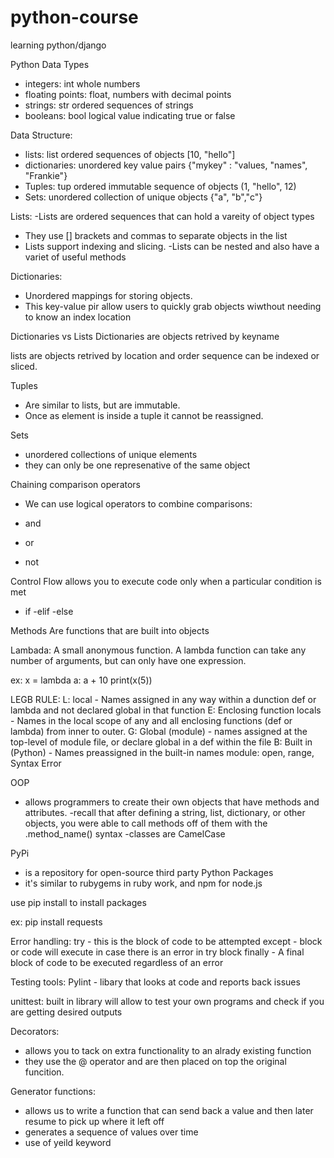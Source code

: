 # python-course
learning python/django

Python Data Types

- integers: int whole numbers
- floating points: float, numbers with decimal points
- strings: str ordered sequences of strings
- booleans: bool logical value indicating true or false

Data Structure:  
- lists: list ordered sequences of objects [10, "hello"]
- dictionaries: unordered key value pairs {"mykey" : "values, "names", "Frankie"}
- Tuples: tup ordered immutable sequence of objects (1, "hello", 12)
- Sets: unordered collection of unique objects {"a", "b","c"}


Lists:
-Lists are ordered sequences that can hold a vareity of object types 
- They use [] brackets and commas to separate objects in the list
- Lists support indexing and slicing. 
-Lists can be nested and also have a variet of useful methods

Dictionaries:
- Unordered mappings for storing objects.
- This key-value pir allow users to quickly grab objects wiwthout needing to know an index location

Dictionaries vs Lists
Dictionaries are objects retrived by keyname

lists are objects retrived by location and order sequence can be indexed or sliced.

Tuples
- Are similar to lists, but are immutable.
- Once as element is inside a tuple it cannot be reassigned.

Sets
- unordered collections of unique elements
- they can only be one represenative of the same object

Chaining comparison operators
- We can use logical operators to combine comparisons:

- and
- or
- not

Control Flow allows you to execute code only when a particular condition is met

- if
-elif
-else

Methods
Are functions that are built into objects

Lambada: A small anonymous function. A lambda function can take any number of arguments, but can only have one expression.

ex: x = lambda a: a + 10
print(x(5))

LEGB RULE:
L: local - Names assigned in any way within a dunction def or lambda and not declared global in that function
E: Enclosing function locals -  Names in the local scope of any and all enclosing functions (def or lambda) from inner to outer.
G: Global (module) - names assigned at the top-level of module file, or declare global in a def within the file
B: Built in (Python) - Names preassigned in the built-in names module: open, range, Syntax Error

OOP 
- allows programmers to create their own objects that have methods and attributes.
-recall that after defining a string, list, dictionary, or other objects, you were able to call methods off of them with the .method_name() syntax
-classes are CamelCase

PyPi 
- is a repository for open-source third party Python Packages
- it's similar to rubygems in ruby work, and npm for node.js

use pip install to install packages

ex: pip install requests

Error handling:
try - this is the block of code to be attempted
except - block or code will execute in case there is an error in try block
finally - A final block of code to be executed regardless of an error

Testing tools:
Pylint - libary that looks at code and reports back issues

unittest: built in library will allow to test your own programs and check if you are getting desired outputs

Decorators:
- allows you to tack on extra functionality to an alrady existing function
- they use the @ operator and are then placed on top the original funcition.

Generator functions:
- allows us to write a function that can send back a value and then later resume to pick up where it left off
- generates a sequence of values over time
- use of yeild keyword